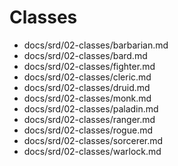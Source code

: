 <!-- Index for SRD 5.2.1 — Classes -->

# Classes

- docs/srd/02-classes/barbarian.md
- docs/srd/02-classes/bard.md
- docs/srd/02-classes/fighter.md
- docs/srd/02-classes/cleric.md
- docs/srd/02-classes/druid.md
- docs/srd/02-classes/monk.md
- docs/srd/02-classes/paladin.md
- docs/srd/02-classes/ranger.md
- docs/srd/02-classes/rogue.md
- docs/srd/02-classes/sorcerer.md
- docs/srd/02-classes/warlock.md

